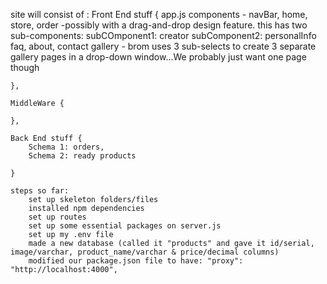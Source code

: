 site will consist of :
    Front End stuff {
        app.js
        components - 
            navBar, 
            home, 
            store, 
            order -possibly with a drag-and-drop design feature. this has two sub-components:
                    subCOmponent1: creator
                    subComponent2: personalInfo
            faq, 
            about, 
            contact
            gallery - brom uses 3 sub-selects to create 3 separate gallery pages in a drop-down window...We probably just           want one page though
        

    },

    MiddleWare {
        
    },

    Back End stuff {
        Schema 1: orders,
        Schema 2: ready products
        
    }

    steps so far:
        set up skeleton folders/files
        installed npm dependencies
        set up routes
        set up some essential packages on server.js
        set up my .env file
        made a new database (called it "products" and gave it id/serial, image/varchar, product_name/varchar & price/decimal columns)
        modified our package.json file to have: "proxy": "http://localhost:4000",
        